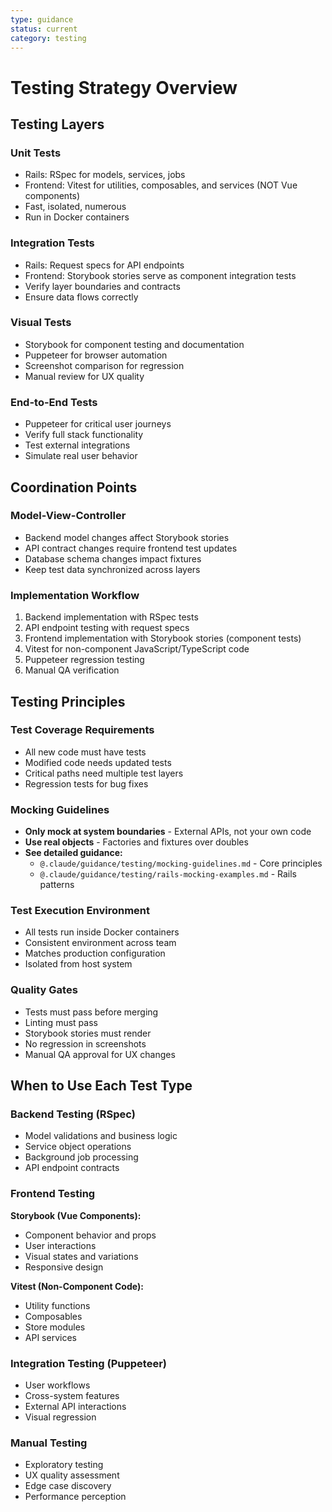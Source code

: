 ```yaml
---
type: guidance
status: current
category: testing
---
```


# Testing Strategy Overview

## Testing Layers

### Unit Tests
- Rails: RSpec for models, services, jobs
- Frontend: Vitest for utilities, composables, and services (NOT Vue components)
- Fast, isolated, numerous
- Run in Docker containers

### Integration Tests
- Rails: Request specs for API endpoints
- Frontend: Storybook stories serve as component integration tests
- Verify layer boundaries and contracts
- Ensure data flows correctly

### Visual Tests
- Storybook for component testing and documentation
- Puppeteer for browser automation
- Screenshot comparison for regression
- Manual review for UX quality

### End-to-End Tests
- Puppeteer for critical user journeys
- Verify full stack functionality
- Test external integrations
- Simulate real user behavior

## Coordination Points

### Model-View-Controller
- Backend model changes affect Storybook stories
- API contract changes require frontend test updates
- Database schema changes impact fixtures
- Keep test data synchronized across layers

### Implementation Workflow
1. Backend implementation with RSpec tests
2. API endpoint testing with request specs
3. Frontend implementation with Storybook stories (component tests)
4. Vitest for non-component JavaScript/TypeScript code
5. Puppeteer regression testing
6. Manual QA verification

## Testing Principles

### Test Coverage Requirements
- All new code must have tests
- Modified code needs updated tests
- Critical paths need multiple test layers
- Regression tests for bug fixes

### Mocking Guidelines
- **Only mock at system boundaries** - External APIs, not your own code
- **Use real objects** - Factories and fixtures over doubles
- **See detailed guidance:** 
  - `@.claude/guidance/testing/mocking-guidelines.md` - Core principles
  - `@.claude/guidance/testing/rails-mocking-examples.md` - Rails patterns

### Test Execution Environment
- All tests run inside Docker containers
- Consistent environment across team
- Matches production configuration
- Isolated from host system

### Quality Gates
- Tests must pass before merging
- Linting must pass
- Storybook stories must render
- No regression in screenshots
- Manual QA approval for UX changes

## When to Use Each Test Type

### Backend Testing (RSpec)
- Model validations and business logic
- Service object operations
- Background job processing
- API endpoint contracts

### Frontend Testing
**Storybook (Vue Components):**
- Component behavior and props
- User interactions
- Visual states and variations
- Responsive design

**Vitest (Non-Component Code):**
- Utility functions
- Composables
- Store modules
- API services

### Integration Testing (Puppeteer)
- User workflows
- Cross-system features
- External API interactions
- Visual regression

### Manual Testing
- Exploratory testing
- UX quality assessment
- Edge case discovery
- Performance perception